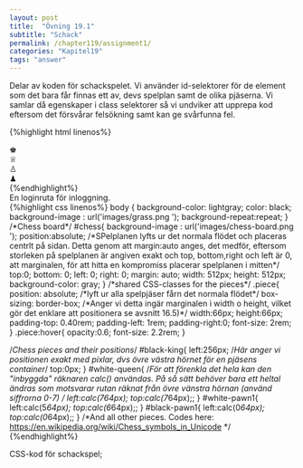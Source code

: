 ```yaml
---
layout: post
title:  "Övning 19.1"
subtitle: "Schack"
permalink: /chapter119/assignment1/
categories: "Kapitel19"
tags: "answer"
---
```

Delar av koden för schackspelet. Vi använder id-selektorer för de element som det bara får finnas ett av, devs spelplan samt de olika pjäserna. Vi samlar då egenskaper i class selektorer så vi undviker att upprepa kod eftersom det försvårar felsökning samt kan ge svårfunna fel.


{%highlight html linenos%}
<!--Mer HTML ovan.-->
<body>
  <!-- Innehåll som ska visas i en webbläsare anges här -->
  <div id="chess">
  <div class="piece" id="black-king">&#9818;</div>
  <div class="piece" id="white-queen">&#9813;</div>
  <div class="piece" id="white-pawn1">&#9817;</div>
  <div class="piece" id="black-pawn1">&#9823;</div>
  <!--all other pieces-->
  </div>
</body>
<!--kod för resten av sidan-->
{%endhighlight%}
<figcaption>En loginruta för inloggning.</figcaption>
{%highlight css linenos%}
body {
  background-color: lightgray;
  color: black;
  background-image : url('images/grass.png ');
  background-repeat:repeat;
}
/*Chess board*/
#chess{
  background-image : url('images/chess-board.png ');
  position:absolute; /*SPelplanen lyfts ur det normala flödet och placeras centrlt på sidan.
  Detta genom att margin:auto anges, det medför, eftersom storleken på spelplanen är angiven exakt och
  top, bottom,right och left är 0, att marginalen, för att hitta en kompromiss placerar spelplanen i mitten*/
  top:0;
  bottom: 0;
  left: 0;
  right: 0;
  margin: auto;
  width: 512px;
  height: 512px;
  background-color: gray;
}
/*shared CSS-classes for the pieces*/
.piece{
  position: absolute; /*lyft ur alla spelpjäser fårn det normala flödet*/
  box-sizing: border-box; /*Anger vi detta ingär marginalen i width o height,
  vilket gör det enklare att positionera se avsnitt 16.5)*/
  width:66px;
  height:66px;
  padding-top: 0.40rem;
  padding-left: 1rem;
  padding-right:0;
  font-size: 2rem;
}
.piece:hover{
  opacity:0.6;
  font-size: 2.2rem;
}

/*Chess pieces and their positions*/
#black-king{
  left:256px; /*Här anger vi positionen exakt med pixlar, dvs övre västra hörnet för en pjäsens container*/
  top:0px;
}
#white-queen{
  /*För att förenkla det hela kan den "inbyggda" räknaren calc() användas.
  På så sätt behöver bara ett heltal ändras som motsvarar rutan räknat från övre vänstra hörnan
  (använd siffrorna 0-7) */
  left:calc(7*64px);
  top:calc(7*64px);;
}
#white-pawn1{
  left:calc(5*64px);
  top:calc(6*64px);;
}
#black-pawn1{
  left:calc(0*64px);
  top:calc(0*64px);;
}
/*And all other pieces. Codes here: https://en.wikipedia.org/wiki/Chess_symbols_in_Unicode */
{%endhighlight%}
<figcaption>CSS-kod för schackspel;</figcaption>
